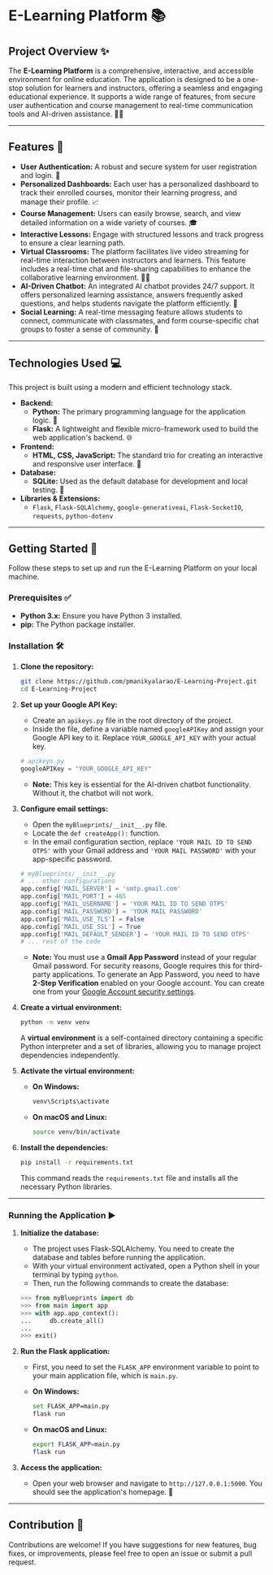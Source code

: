 # E-Learning Platform 📚

## Project Overview ✨

The **E-Learning Platform** is a comprehensive, interactive, and accessible environment for online education. The application is designed to be a one-stop solution for learners and instructors, offering a seamless and engaging educational experience. It supports a wide range of features, from secure user authentication and course management to real-time communication tools and AI-driven assistance. 🧑‍🎓

---

## Features 🚀

* **User Authentication:** A robust and secure system for user registration and login. 🔐
* **Personalized Dashboards:** Each user has a personalized dashboard to track their enrolled courses, monitor their learning progress, and manage their profile. 📈
* **Course Management:** Users can easily browse, search, and view detailed information on a wide variety of courses. 🎓
* **Interactive Lessons:** Engage with structured lessons and track progress to ensure a clear learning path.
* **Virtual Classrooms:** The platform facilitates live video streaming for real-time interaction between instructors and learners. This feature includes a real-time chat and file-sharing capabilities to enhance the collaborative learning environment. 👩‍🏫
* **AI-Driven Chatbot:** An integrated AI chatbot provides 24/7 support. It offers personalized learning assistance, answers frequently asked questions, and helps students navigate the platform efficiently. 🤖
* **Social Learning:** A real-time messaging feature allows students to connect, communicate with classmates, and form course-specific chat groups to foster a sense of community. 💬

---

## Technologies Used 💻

This project is built using a modern and efficient technology stack.

* **Backend:**
    * **Python:** The primary programming language for the application logic. 🐍
    * **Flask:** A lightweight and flexible micro-framework used to build the web application's backend. 🌐
* **Frontend:**
    * **HTML, CSS, JavaScript:** The standard trio for creating an interactive and responsive user interface. 🎨
* **Database:**
    * **SQLite:** Used as the default database for development and local testing. 💾
* **Libraries & Extensions:**
    * `Flask`, `Flask-SQLAlchemy`, `google-generativeai`, `Flask-SocketIO`, `requests`, `python-dotenv`

---

## Getting Started 🚀

Follow these steps to set up and run the E-Learning Platform on your local machine.

### Prerequisites ✅
* **Python 3.x:** Ensure you have Python 3 installed.
* **pip:** The Python package installer.

### Installation 🛠️

1.  **Clone the repository:**
    ```bash
    git clone https://github.com/pmanikyalarao/E-Learning-Project.git
    cd E-Learning-Project
    ```
2.  **Set up your Google API Key:**
    * Create an `apikeys.py` file in the root directory of the project.
    * Inside the file, define a variable named `googleAPIKey` and assign your Google API key to it. Replace `YOUR_GOOGLE_API_KEY` with your actual key.
    ```python
    # apikeys.py
    googleAPIKey = "YOUR_GOOGLE_API_KEY"
    ```
    * **Note:** This key is essential for the AI-driven chatbot functionality. Without it, the chatbot will not work.
3.  **Configure email settings:**
    * Open the `myBlueprints/__init__.py` file.
    * Locate the `def createApp():` function.
    * In the email configuration section, replace `'YOUR MAIL ID TO SEND OTPS'` with your Gmail address and `'YOUR MAIL PASSWORD'` with your app-specific password.
    ```python
    # myBlueprints/__init__.py
    # ... other configurations
    app.config['MAIL_SERVER'] = 'smtp.gmail.com'
    app.config['MAIL_PORT'] = 465
    app.config['MAIL_USERNAME'] = 'YOUR MAIL ID TO SEND OTPS'
    app.config['MAIL_PASSWORD'] = 'YOUR MAIL PASSWORD'
    app.config['MAIL_USE_TLS'] = False
    app.config['MAIL_USE_SSL'] = True
    app.config['MAIL_DEFAULT_SENDER'] = 'YOUR MAIL ID TO SEND OTPS'
    # ... rest of the code
    ```
    * **Note:** You must use a **Gmail App Password** instead of your regular Gmail password. For security reasons, Google requires this for third-party applications. To generate an App Password, you need to have **2-Step Verification** enabled on your Google account. You can create one from your [Google Account security settings](https://myaccount.google.com/security).


4.  **Create a virtual environment:**
    ```bash
    python -m venv venv
    ```
    A **virtual environment** is a self-contained directory containing a specific Python interpreter and a set of libraries, allowing you to manage project dependencies independently. 

5.  **Activate the virtual environment:**
    * **On Windows:**
        ```bash
        venv\Scripts\activate
        ```
    * **On macOS and Linux:**
        ```bash
        source venv/bin/activate
        ```
6.  **Install the dependencies:**
    ```bash
    pip install -r requirements.txt
    ```
    This command reads the `requirements.txt` file and installs all the necessary Python libraries.

---

### Running the Application ▶️

1.  **Initialize the database:**
    * The project uses Flask-SQLAlchemy. You need to create the database and tables before running the application.
    * With your virtual environment activated, open a Python shell in your terminal by typing `python`.
    * Then, run the following commands to create the database:
    ```python
    >>> from myBlueprints import db
    >>> from main import app
    >>> with app.app_context():
    ...     db.create_all()
    ...
    >>> exit()
    ```

2.  **Run the Flask application:**
    * First, you need to set the `FLASK_APP` environment variable to point to your main application file, which is `main.py`.

    * **On Windows:**
        ```bash
        set FLASK_APP=main.py
        flask run
        ```
    * **On macOS and Linux:**
        ```bash
        export FLASK_APP=main.py
        flask run
        ```
3.  **Access the application:**
    * Open your web browser and navigate to `http://127.0.0.1:5000`. You should see the application's homepage. 🎉

---

## Contribution 🤝

Contributions are welcome! If you have suggestions for new features, bug fixes, or improvements, please feel free to open an issue or submit a pull request.
